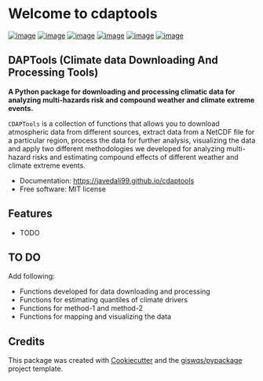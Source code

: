 # Welcome to cdaptools

[![image](https://img.shields.io/pypi/v/cdaptools.svg)](https://pypi.python.org/pypi/cdaptools)
[![image](https://img.shields.io/conda/vn/conda-forge/cdaptools.svg)](https://anaconda.org/conda-forge/cdaptools)
[![image](https://github.com/javedali99/CDAPTools/workflows/docs/badge.svg)](https://javedali99.github.io/cdaptools/)
[![image](https://github.com/javedali99/CDAPTools/workflows/build/badge.svg)](https://github.com/javedali99/cdaptools/actions?query=workflow%3Abuild)
[![image](https://img.shields.io/twitter/follow/javedali99?style=social)](https://twitter.com/javedali99)
[![image](https://img.shields.io/badge/License-MIT-yellow.svg)](https://opensource.org/licenses/MIT)

## DAPTools (Climate data Downloading And Processing Tools) 
**A Python package for downloading and processing climatic data for analyzing multi-hazards risk and compound weather and climate extreme events.**

`CDAPTools` is a collection of functions that allows you to download atmospheric data from different sources, extract data from a NetCDF file for a particular region, process the data for further analysis, visualizing the data and apply two different methodologies we developed for analyzing multi-hazard risks and estimating compound effects of different weather and climate extreme events.

-   Documentation: <https://javedali99.github.io/cdaptools>
-   Free software: MIT license
    

## Features

-   TODO

## TO DO

Add following:

- Functions developed for data downloading and processing
- Functions for estimating quantiles of climate drivers
- Functions for method-1 and method-2
- Functions for mapping and visualizing the data

## Credits

This package was created with [Cookiecutter](https://github.com/cookiecutter/cookiecutter) and the [giswqs/pypackage](https://github.com/giswqs/pypackage) project template.
